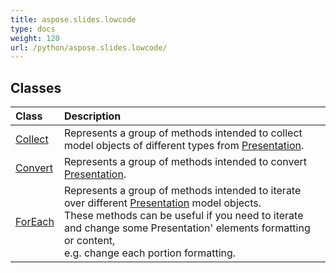 ```yaml
---
title: aspose.slides.lowcode
type: docs
weight: 120
url: /python/aspose.slides.lowcode/
---
```





## **Classes**
|**Class**|**Description**|
| :- | :- |
|[Collect](/python/aspose.slides.lowcode/collect/)|Represents a group of methods intended to collect model objects of different types from [Presentation](/python/aspose.slides/presentation/).|
|[Convert](/python/aspose.slides.lowcode/convert/)|Represents a group of methods intended to convert [Presentation](/python/aspose.slides/presentation/).|
|[ForEach](/python/aspose.slides.lowcode/foreach/)|Represents a group of methods intended to iterate over different [Presentation](/python/aspose.slides/presentation/) model objects.<br/>            These methods can be useful if you need to iterate and change some Presentation' elements formatting or content,<br/>             e.g. change each portion formatting.|
